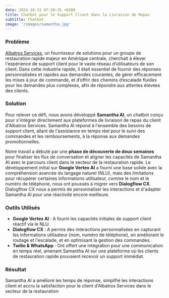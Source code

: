 ```yaml
---
date: 2024-10-31 07:30:35 +0300
title: Chatbot pour le Support Client dans la Livraison de Repas
subtitle: Chatbot
image: '/images/samantha.jpg'
---
```


### Problème
[Albatros Services](https://albatrosservices.com/), un fournisseur de solutions pour un groupe de restauration rapide majeur en Amérique centrale, cherchait à élever l'expérience de support client pour le vaste réseau d’utilisateurs de son client. Dans cette industrie rapide, il était essentiel de fournir des réponses personnalisées et rapides aux demandes courantes, de gérer efficacement les mises à jour de commande, et d’offrir des chemins d’escalade fluides pour les demandes plus complexes, afin de répondre aux attentes élevées des clients.

### Solution
Pour relever ce défi, nous avons développé **Samantha AI**, un chatbot conçu pour s'intégrer directement aux plateformes de livraison de repas du client d'Albatros Services. Samantha AI répond à l'ensemble des besoins de support client, allant de l'assistance en temps réel pour le suivi des commandes et les remboursements, à la réponse aux demandes promotionnelles.

Notre travail a débuté par une **phase de découverte de deux semaines** pour finaliser les flux de conversation et aligner les capacités de Samantha AI avec le parcours client dans le secteur de la restauration rapide. Le développement initial sur **Google Vertex AI** a fourni une base solide avec la compréhension avancée du langage naturel (NLU), mais des limitations pour récupérer certaines informations utilisateur, comme le nom et le numéro de téléphone, nous ont poussés à migrer vers **Dialogflow CX**. Dialogflow CX nous a permis de personnaliser les interactions et d'adapter Samantha AI pour une réactivité encore meilleure.

### Outils Utilisés
- **Google Vertex AI** : A fourni les capacités initiales de support client réactif via le NLU.
- **Dialogflow CX** : A permis des interactions personnalisées en capturant les informations utilisateur (nom, numéro de téléphone), en améliorant le routage et l'escalade, et en optimisant la gestion des commandes.
- **Twilio & WhatsApp** : Ont offert une intégration pour une communication en temps réel, amenant Samantha AI sur une plateforme où les clients de restauration rapide pouvaient recevoir un support immédiat.

### Résultat
Samantha AI a amélioré les temps de réponse, simplifié les interactions client et accru la satisfaction pour le client d'Albatros Services dans le secteur de la restauration